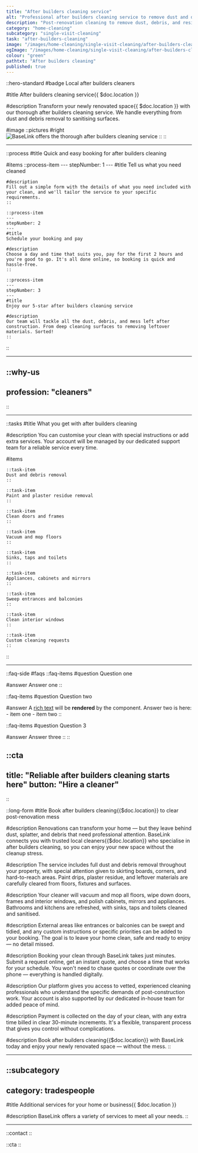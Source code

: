```yaml
---
title: "After builders cleaning service"
alt: "Professional after builders cleaning service to remove dust and debris from your home"
description: "Post-renovation cleaning to remove dust, debris, and residues"
category: "home-cleaning"
subcategory: "single-visit-cleaning"
task: "after-builders-cleaning"
image: "/images/home-cleaning/single-visit-cleaning/after-builders-cleaning.webp"
ogImage: "/images/home-cleaning/single-visit-cleaning/after-builders-cleaning.webp"
colour: "green"
pathtxt: "After builders cleaning"
published: true
---
```


::hero-standard
#badge
Local after builders cleaners

#title
After builders cleaning service{{ $doc.location }}

#description
Transform your newly renovated space{{ $doc.location }} with our thorough after builders cleaning service. We handle everything from dust and debris removal to sanitising surfaces.

#image
    ::pictures
    #right
    ![BaseLink offers the thorough after builders cleaning service](/images/home-cleaning/single-visit-cleaning/after-builders-cleaning.webp)
    ::
::

---

::process
#title
Quick and easy booking for after builders cleaning

#items
    ::process-item
    ---
    stepNumber: 1
    ---
    #title
    Tell us what you need cleaned

    #description
    Fill out a simple form with the details of what you need included with your clean, and we'll tailor the service to your specific requirements.
    ::
    
    ::process-item
    ---
    stepNumber: 2
    ---
    #title
    Schedule your booking and pay

    #description
    Choose a day and time that suits you, pay for the first 2 hours and you're good to go. It's all done online, so booking is quick and hassle-free.
    ::

    ::process-item
    ---
    stepNumber: 3
    ---
    #title
    Enjoy our 5-star after builders cleaning service

    #description
    Our team will tackle all the dust, debris, and mess left after construction. From deep cleaning surfaces to removing leftover materials. Sorted!
    ::
::

---

::why-us
---
profession: "cleaners"
---
::

---

::tasks
#title
What you get with after builders cleaning

#description
You can customise your clean with special instructions or add extra services. Your account will be managed by our dedicated support team for a reliable service every time.

#items

    ::task-item
    Dust and debris removal
    ::

    ::task-item
    Paint and plaster residue removal
    ::

    ::task-item
    Clean doors and frames
    ::
    
    ::task-item
    Vacuum and mop floors
    ::
    
    ::task-item
    Sinks, taps and toilets
    ::
    
    ::task-item
    Appliances, cabinets and mirrors
    ::

    ::task-item
    Sweep entrances and balconies
    ::

    ::task-item
    Clean interior windows
    ::

    ::task-item
    Custom cleaning requests
    ::
::

---

::faq-side
#faqs
  ::faq-items
  #question
  Question one

  #answer
  Answer one
  ::

  ::faq-items
  #question
  Question two

  #answer
  A [rich text](/services/commercial-cleaning) will be **rendered** by the component.
  Answer two is here:
    - item one
    - item two
  ::

  ::faq-items
  #question
  Question 3

  #answer
  Answer three
  ::
::

::cta
---
title: "Reliable after builders cleaning starts here"
button: "Hire a cleaner"
---
::

::long-form
#title
Book after builders cleaning{{$doc.location}} to clear post-renovation mess

#description
Renovations can transform your home — but they leave behind dust, splatter, and debris that need professional attention. BaseLink connects you with trusted local cleaners{{$doc.location}} who specialise in after builders cleaning, so you can enjoy your new space without the cleanup stress.

#description
The service includes full dust and debris removal throughout your property, with special attention given to skirting boards, corners, and hard-to-reach areas. Paint drips, plaster residue, and leftover materials are carefully cleared from floors, fixtures and surfaces.

#description
Your cleaner will vacuum and mop all floors, wipe down doors, frames and interior windows, and polish cabinets, mirrors and appliances. Bathrooms and kitchens are refreshed, with sinks, taps and toilets cleaned and sanitised.

#description
External areas like entrances or balconies can be swept and tidied, and any custom instructions or specific priorities can be added to your booking. The goal is to leave your home clean, safe and ready to enjoy — no detail missed.

#description
Booking your clean through BaseLink takes just minutes. Submit a request online, get an instant quote, and choose a time that works for your schedule. You won't need to chase quotes or coordinate over the phone — everything is handled digitally.

#description
Our platform gives you access to vetted, experienced cleaning professionals who understand the specific demands of post-construction work. Your account is also supported by our dedicated in-house team for added peace of mind.

#description
Payment is collected on the day of your clean, with any extra time billed in clear 30-minute increments. It's a flexible, transparent process that gives you control without complications.

#description
Book after builders cleaning{{$doc.location}} with BaseLink today and enjoy your newly renovated space — without the mess.
::

---

::subcategory
---
category: tradespeople
---
#title
Additional services for your home or business{{ $doc.location }}

#description
BaseLink offers a variety of services to meet all your needs.
::

---

::contact
::

::cta
::
